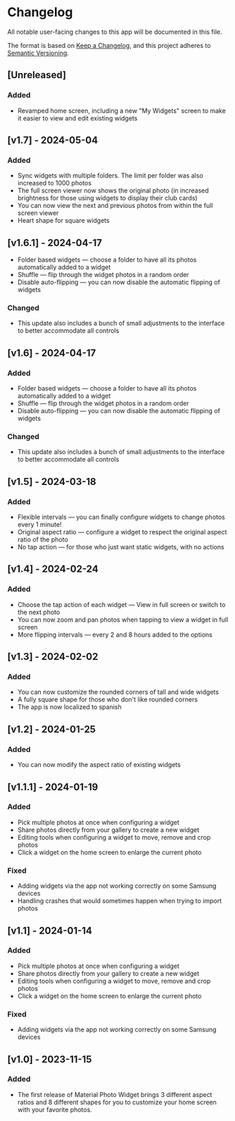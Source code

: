 # Changelog

All notable user-facing changes to this app will be documented in this file.

The format is based on [Keep a Changelog](https://keepachangelog.com/en/1.1.0/),
and this project adheres to [Semantic Versioning](https://semver.org/spec/v2.0.0.html).

## [Unreleased]

### Added

* Revamped home screen, including a new "My Widgets" screen to make it easier
  to view and edit existing widgets

## [v1.7] - 2024-05-04

### Added

* Sync widgets with multiple folders. The limit per folder was also increased
  to 1000 photos
* The full screen viewer now shows the original photo (in increased brightness
  for those using widgets to display their club cards)
* You can now view the next and previous photos from within the full screen
  viewer
* Heart shape for square widgets

## [v1.6.1] - 2024-04-17

* Folder based widgets — choose a folder to have all its photos automatically
  added to a widget
* Shuffle — flip through the widget photos in a random order
* Disable auto-flipping — you can now disable the automatic flipping of widgets

### Changed

* This update also includes a bunch of small adjustments to the interface to
  better accommodate all controls

## [v1.6] - 2024-04-17

### Added

* Folder based widgets — choose a folder to have all its photos automatically
  added to a widget
* Shuffle — flip through the widget photos in a random order
* Disable auto-flipping — you can now disable the automatic flipping of widgets

### Changed

* This update also includes a bunch of small adjustments to the interface to
  better accommodate all controls

## [v1.5] - 2024-03-18

### Added

* Flexible intervals — you can finally configure widgets to change photos every
  1 minute!
* Original aspect ratio — configure a widget to respect the original aspect
  ratio of the photo
* No tap action — for those who just want static widgets, with no actions

## [v1.4] - 2024-02-24

### Added

* Choose the tap action of each widget — View in full screen or switch to the
  next photo
* You can now zoom and pan photos when tapping to view a widget in full screen
* More flipping intervals — every 2 and 8 hours added to the options

## [v1.3] - 2024-02-02

### Added

* You can now customize the rounded corners of tall and wide widgets
* A fully square shape for those who don't like rounded corners
* The app is now localized to spanish

## [v1.2] - 2024-01-25

### Added

* You can now modify the aspect ratio of existing widgets

## [v1.1.1] - 2024-01-19

### Added

* Pick multiple photos at once when configuring a widget
* Share photos directly from your gallery to create a new widget
* Editing tools when configuring a widget to move, remove and crop photos
* Click a widget on the home screen to enlarge the current photo

### Fixed

* Adding widgets via the app not working correctly on some Samsung devices
* Handling crashes that would sometimes happen when trying to import photos

## [v1.1] - 2024-01-14

### Added

* Pick multiple photos at once when configuring a widget
* Share photos directly from your gallery to create a new widget
* Editing tools when configuring a widget to move, remove and crop photos
* Click a widget on the home screen to enlarge the current photo

### Fixed

* Adding widgets via the app not working correctly on some Samsung devices

## [v1.0] - 2023-11-15

### Added

* The first release of Material Photo Widget brings 3 different aspect ratios
  and 8 different shapes for you to customize your home screen with your
  favorite photos.
